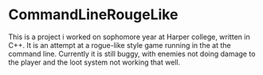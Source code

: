 # CommandLineRougeLike
This is a project i worked on sophomore year at Harper college, written in C++. It is an attempt at a rogue-like style game running in the at the command line. Currently it is still buggy, with enemies not doing damage to the player and the loot system not working that well.
